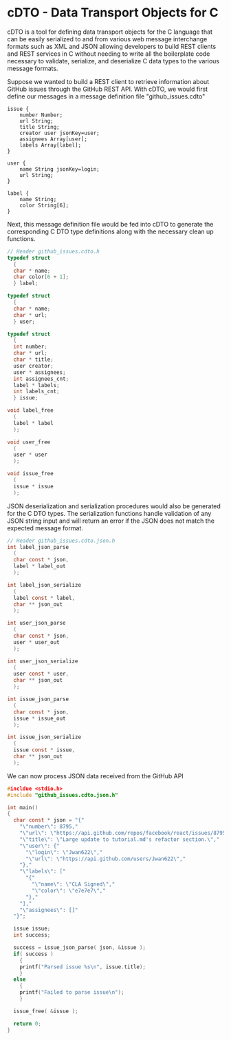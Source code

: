 # cDTO - Data Transport Objects for C

cDTO is a tool for defining data transport objects for the C language that can be easily serialized to and from various web message interchange formats such as XML and JSON allowing developers to build REST clients and REST services in C without needing to write all the boilerplate code necessary to validate, serialize, and deserialize C data types to the various message formats.

Suppose we wanted to build a REST client to retrieve information about GitHub issues through the GitHub REST API. With cDTO, we would first define our messages in a message definition file "github_issues.cdto"
```
issue {
    number Number;
    url String;
    title String;
    creator user jsonKey=user;
    assignees Array[user];
    labels Array[label];
}

user {
    name String jsonKey=login;
    url String;
}

label {
    name String;
    color String[6];
}
```
Next, this message definition file would be fed into cDTO to generate the corresponding C DTO type definitions along with the necessary clean up functions.
```C
// Header github_issues.cdto.h
typedef struct
  {
  char * name;
  char color[6 + 1];
  } label;

typedef struct
  {
  char * name;
  char * url;
  } user;

typedef struct
  {
  int number;
  char * url;
  char * title;
  user creator;
  user * assignees;
  int assignees_cnt;
  label * labels;
  int labels_cnt;
  } issue;

void label_free
  (
  label * label
  );

void user_free
  (
  user * user  
  );

void issue_free
  (
  issue * issue
  );
```

JSON deserialization and serialization procedures would also be generated for the C DTO types. The serialization functions handle validation of any JSON string input and will return an error if the JSON does not match the expected message format.
```C
// Header github_issues.cdto.json.h
int label_json_parse
  (
  char const * json,
  label * label_out
  );

int label_json_serialize
  (
  label const * label,
  char ** json_out
  );

int user_json_parse
  (
  char const * json,
  user * user_out
  );

int user_json_serialize
  (
  user const * user,
  char ** json_out
  );

int issue_json_parse
  (
  char const * json,
  issue * issue_out
  );

int issue_json_serialize
  (
  issue const * issue,
  char ** json_out
  );
```
We can now process JSON data received from the GitHub API
```C
#incldue <stdio.h>
#include "github_issues.cdto.json.h"

int main()
{
  char const * json = "{"
    "\"number\": 8795,"
    "\"url\": \"https://api.github.com/repos/facebook/react/issues/8795\","
    "\"title\": \"Large update to tutorial.md's refactor section.\","
    "\"user\": {"
      "\"login\": \"Jwan622\","
      "\"url\": \"https://api.github.com/users/Jwan622\","
    "},"
    "\"labels\": ["
      "{"
        "\"name\": \"CLA Signed\","
        "\"color\": \"e7e7e7\","
      "},"
    "],"
    "\"assignees\": []"
  "}";

  issue issue;
  int success;

  success = issue_json_parse( json, &issue );
  if( success )
    {
    printf("Parsed issue %s\n", issue.title);
    }
  else
    {
    printf("Failed to parse issue\n");
    }

  issue_free( &issue );

  return 0;
}

```
